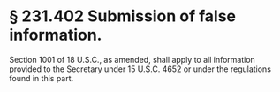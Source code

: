 # § 231.402   Submission of false information.

Section 1001 of 18 U.S.C., as amended, shall apply to all information provided to the Secretary under 15 U.S.C. 4652 or under the regulations found in this part.






